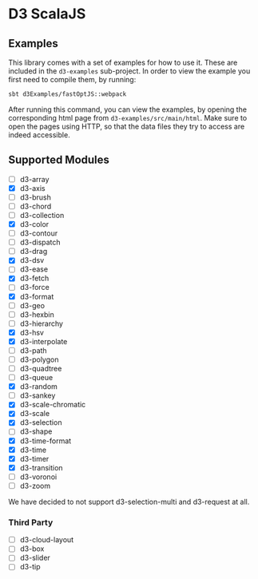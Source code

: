 # D3 ScalaJS

## Examples

This library comes with a set of examples for how to use it. These are included
in the `d3-examples` sub-project. In order to view the example you first need to
compile them, by running:

```bash
sbt d3Examples/fastOptJS::webpack
```

After running this command, you can view the examples, by opening the
corresponding html page from `d3-examples/src/main/html`. Make sure to open the
pages using HTTP, so that the data files they try to access are indeed
accessible.

## Supported Modules

- [ ] d3-array
- [x] d3-axis
- [ ] d3-brush
- [ ] d3-chord
- [ ] d3-collection
- [x] d3-color
- [ ] d3-contour
- [ ] d3-dispatch
- [ ] d3-drag
- [x] d3-dsv
- [ ] d3-ease
- [x] d3-fetch
- [ ] d3-force
- [x] d3-format
- [ ] d3-geo
- [ ] d3-hexbin
- [ ] d3-hierarchy
- [x] d3-hsv
- [x] d3-interpolate
- [ ] d3-path
- [ ] d3-polygon
- [ ] d3-quadtree
- [ ] d3-queue
- [x] d3-random
- [ ] d3-sankey
- [x] d3-scale-chromatic
- [x] d3-scale
- [x] d3-selection
- [ ] d3-shape
- [x] d3-time-format
- [x] d3-time
- [x] d3-timer
- [x] d3-transition
- [ ] d3-voronoi
- [ ] d3-zoom

We have decided to not support d3-selection-multi and d3-request at all.

### Third Party

- [ ] d3-cloud-layout
- [ ] d3-box
- [ ] d3-slider
- [ ] d3-tip
